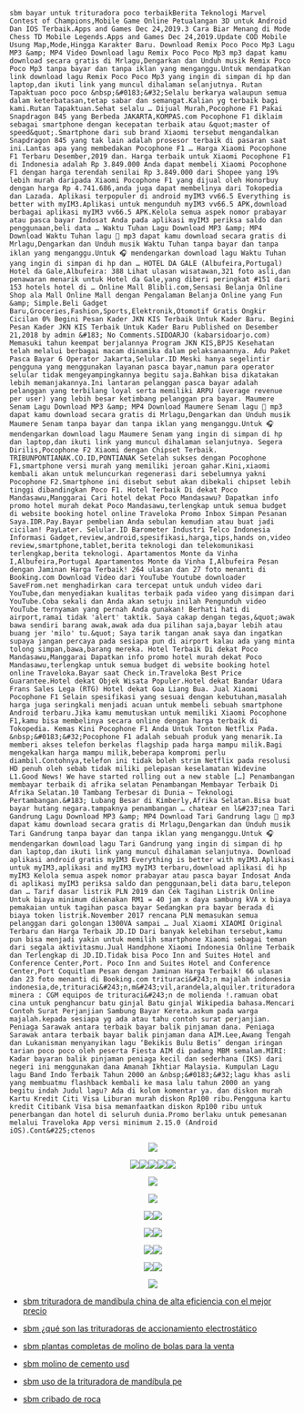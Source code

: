 
```
sbm bayar untuk trituradora poco terbaikBerita Teknologi Marvel Contest of Champions,Mobile Game Online Petualangan 3D untuk Android Dan IOS Terbaik.Apps and Games Dec 24,2019.3 Cara Biar Menang di Mode Chess TD Mobile Legends.Apps and Games Dec 24,2019.Update COD Mobile Usung Map,Mode,Hingga Karakter Baru. Download Remix Poco Poco Mp3 Lagu MP3 &amp; MP4 Video Download lagu Remix Poco Poco Mp3 mp3 dapat kamu download secara gratis di Mrlagu,Dengarkan dan Unduh musik Remix Poco Poco Mp3 tanpa bayar dan tanpa iklan yang menganggu.Untuk mendapatkan link download lagu Remix Poco Poco Mp3 yang ingin di simpan di hp dan laptop,dan ikuti link yang muncul dihalaman selanjutnya. Rutan Tapaktuan poco poco &nbsp;&#0183;&#32;Selalu berkarya walaupun semua dalam keterbatasan,tetap sabar dan semangat.Kalian yg terbaik bagi kami.Rutan Tapaktuan.Sehat selalu … Dijual Murah,Pocophone F1 Pakai Snapdragon 845 yang Berbeda JAKARTA,KOMPAS.com Pocophone F1 diklaim sebagai smartphone dengan kecepatan terbaik atau &quot;master of speed&quot;.Smartphone dari sub brand Xiaomi tersebut mengandalkan Snapdragon 845 yang tak lain adalah prosesor terbaik di pasaran saat ini.Lantas apa yang membedakan Pocophone F1 … Harga Xiaomi Pocophone F1 Terbaru Desember,2019 dan. Harga terbaik untuk Xiaomi Pocophone F1 di Indonesia adalah Rp 3.849.000 Anda dapat membeli Xiaomi Pocophone F1 dengan harga terendah senilai Rp 3.849.000 dari Shopee yang 19% lebih murah daripada Xiaomi Pocophone F1 yang dijual oleh Honorbuy dengan harga Rp 4.741.686,anda juga dapat membelinya dari Tokopedia dan Lazada. Aplikasi terpopuler di android myIM3 vv66.5 Everything is better with myIM3.Aplikasi untuk mengunduh myIM3 vv66.5 APK,download berbagai aplikasi myIM3 vv66.5 APK.Kelola semua aspek nomor prabayar atau pasca bayar Indosat Anda pada aplikasi myIM3 periksa saldo dan penggunaan,beli data … Waktu Tuhan Lagu Download MP3 &amp; MP4 Download Waktu Tuhan lagu 🎵 mp3 dapat kamu download secara gratis di Mrlagu,Dengarkan dan Unduh musik Waktu Tuhan tanpa bayar dan tanpa iklan yang menganggu.Untuk 🎧 mendengarkan download lagu Waktu Tuhan yang ingin di simpan di hp dan … HOTEL DA GALE (Albufeira,Portugal) Hotel da Gale,Albufeira: 388 Lihat ulasan wisatawan,321 foto asli,dan penawaran menarik untuk Hotel da Gale,yang diberi peringkat #151 dari 153 hotels hotel di … Online Mall Blibli.com,Sensasi Belanja Online Shop ala Mall Online Mall dengan Pengalaman Belanja Online yang Fun &amp; Simple.Beli Gadget Baru,Groceries,Fashion,Sports,Elektronik,Otomotif Gratis Ongkir Cicilan 0% Begini Pesan Kader JKN KIS Terbaik Untuk Kader Baru. Begini Pesan Kader JKN KIS Terbaik Untuk Kader Baru Published on Desember 21,2018 by admin &#183; No Comments.SIDOARJO (kabarsidoarjo.com) Memasuki tahun keempat berjalannya Program JKN KIS,BPJS Kesehatan telah melalui berbagai macam dinamika dalam pelaksanaannya. Adu Paket Pasca Bayar 6 Operator Jakarta,Selular.ID Meski hanya segelintir pengguna yang menggunakan layanan pasca bayar,namun para operator selular tidak mengeyampingkannya begitu saja.Bahkan bisa dikatakan lebih memanjakannya.Ini lantaran pelanggan pasca bayar adalah pelanggan yang terbilang loyal serta memiliki ARPU (average revenue per user) yang lebih besar ketimbang pelanggan pra bayar. Maumere Senam Lagu Download MP3 &amp; MP4 Download Maumere Senam lagu 🎵 mp3 dapat kamu download secara gratis di Mrlagu,Dengarkan dan Unduh musik Maumere Senam tanpa bayar dan tanpa iklan yang menganggu.Untuk 🎧 mendengarkan download lagu Maumere Senam yang ingin di simpan di hp dan laptop,dan ikuti link yang muncul dihalaman selanjutnya. Segera Dirilis,Pocophone F2 Xiaomi dengan Chipset Terbaik. TRIBUNPONTIANAK.CO.ID,PONTIANAK Setelah sukses dengan Pocophone F1,smartphone versi murah yang memiliki jeroan gahar.Kini,xiaomi kembali akan untuk meluncurkan regenerasi dari sebelumnya yakni Pocophone F2.Smartphone ini disebut sebut akan dibekali chipset lebih tinggi dibandingkan Poco F1. Hotel Terbaik Di dekat Poco Mandasawu,Manggarai Cari hotel dekat Poco Mandasawu? Dapatkan info promo hotel murah dekat Poco Mandasawu,terlengkap untuk semua budget di website booking hotel online Traveloka Promo Inbox Simpan Pesanan Saya.IDR.Pay.Bayar pembelian Anda sebulan kemudian atau buat jadi cicilan! PayLater. Selular.ID Barometer Industri Telco Indonesia Informasi Gadget,review,android,spesifikasi,harga,tips,hands on,video review,smartphone,tablet,berita teknologi dan telekomunikasi terlengkap,berita teknologi. Apartamentos Monte da Vinha I,Albufeira,Portugal Apartamentos Monte da Vinha I,Albufeira Pesan dengan Jaminan Harga Terbaik! 264 ulasan dan 27 foto menanti di Booking.com Download Video dari YouTube Youtube downloader SaveFrom.net menghadirkan cara tercepat untuk unduh video dari YouTube,dan menyediakan kualitas terbaik pada video yang disimpan dari YouTube.Coba sekali dan Anda akan setuju inilah Pengunduh video YouTube ternyaman yang pernah Anda gunakan! Berhati hati di airport,ramai tidak 'alert' taktik. Saya cakap dengan tegas,&quot;awak bawa sendiri barang awak,awak ada dua pilihan saja,bayar lebih atau buang jer 'milo' tu.&quot; Saya tarik tangan anak saya dan ingatkan supaya jangan percaya pada sesiapa pun di airport kalau ada yang minta tolong simpan,bawa,barang mereka. Hotel Terbaik Di dekat Poco Mandasawu,Manggarai Dapatkan info promo hotel murah dekat Poco Mandasawu,terlengkap untuk semua budget di website booking hotel online Traveloka.Bayar saat Check in.Traveloka Best Price Guarantee.Hotel dekat Objek Wisata Populer.Hotel dekat Bandar Udara Frans Sales Lega (RTG) Hotel dekat Goa Liang Bua. Jual Xiaomi Pocophone F1 Selain spesifikasi yang sesuai dengan kebutuhan,masalah harga juga seringkali menjadi acuan untuk membeli sebuah smartphone Android terbaru.Jika kamu memutuskan untuk memiliki Xiaomi Pocophone F1,kamu bisa membelinya secara online dengan harga terbaik di Tokopedia. Kemas Kini Pocophone F1 Anda Untuk Tonton Netflix Pada. &nbsp;&#0183;&#32;Pocophone F1 adalah sebuah produk yang menarik.Ia memberi akses telefon berkelas flagship pada harga mampu milik.Bagi mengekalkan harga mampu milik,beberapa kompromi perlu diambil.Contohnya,telefon ini tidak boleh strim Netflix pada resolusi HD penuh oleh sebab tidak miliki pelepasan keselamatan Widevine L1.Good News! We have started rolling out a new stable […] Penambangan membayar terbaik di afrika selatan Penambangan Membayar Terbaik Di Afrika Selatan.10 Tambang Terbesar di Dunia ~ Teknologi Pertambangan.&#183; Lubang Besar di Kimberly,Afrika Selatan.Bisa buat bayar hutang negara.tampaknya penambangan … chatear en l&#237;nea Tari Gandrung Lagu Download MP3 &amp; MP4 Download Tari Gandrung lagu 🎵 mp3 dapat kamu download secara gratis di Mrlagu,Dengarkan dan Unduh musik Tari Gandrung tanpa bayar dan tanpa iklan yang menganggu.Untuk 🎧 mendengarkan download lagu Tari Gandrung yang ingin di simpan di hp dan laptop,dan ikuti link yang muncul dihalaman selanjutnya. Download aplikasi android gratis myIM3 Everything is better with myIM3.Aplikasi untuk myIM3,aplikasi and myIM3 myIM3 terbaru,download aplikasi di hp myIM3 Kelola semua aspek nomor prabayar atau pasca bayar Indosat Anda di aplikasi myIM3 periksa saldo dan penggunaan,beli data baru,telepon dan … Tarif dasar listrik PLN 2019 dan Cek Tagihan Listrik Online Untuk biaya minimum dikenakan RM1 = 40 jam x daya sambung kVA x biaya pemakaian untuk tagihan pasca bayar Sedangkan pra bayar berada di biaya token listrik.November 2017 rencana PLN memasukan semua pelanggan dari golongan 1300VA sampai … Jual Xiaomi XIAOMI Original Terbaru dan Harga Terbaik JD.ID Dari banyak kelebihan tersebut,kamu pun bisa menjadi yakin untuk memilih smartphone Xiaomi sebagai teman dari segala aktivitasmu.Jual Handphone Xiaomi Indonesia Online Terbaik dan Terlengkap di JD.ID.Tidak bisa Poco Inn and Suites Hotel and Conference Center,Port. Poco Inn and Suites Hotel and Conference Center,Port Coquitlam Pesan dengan Jaminan Harga Terbaik! 66 ulasan dan 23 foto menanti di Booking.com trituraci&#243;n majalah indonesia indonesia,de,trituraci&#243;n,m&#243;vil,arandela,alquiler.trituradora minera : CGM equipos de trituraci&#243;n de molienda !.ramuan obat cina untuk penghancur batu ginjal Batu ginjal Wikipedia bahasa.Mencari Contoh Surat Perjanjian Sambung Bayar Kereta.askum pada warga majalah.kepada sesiapa yg ada atau tahu contoh surat perjanjian. Peniaga Sarawak antara terbaik bayar balik pinjaman dana. Peniaga Sarawak antara terbaik bayar balik pinjaman dana AIM.Lee,Awang Tengah dan Lukanisman menyanyikan lagu ‘Bekikis Bulu Betis’ dengan iringan tarian poco poco oleh peserta Fiesta AIM di padang MBM semalam.MIRI: Kadar bayaran balik pinjaman peniaga kecil dan sederhana (IKS) dari negeri ini menggunakan dana Amanah Ikhtiar Malaysia. Kumpulan Lagu lagu Band Indo Terbaik Tahun 2000 an &nbsp;&#0183;&#32;lagu khas asli yang membuatmu flashback kembali ke masa lalu tahun 2000 an yang begitu indah Judul lagu? Ada di kolom komentar ya. dan diskon murah Kartu Kredit Citi Visa Liburan murah diskon Rp100 ribu.Pengguna kartu kredit Citibank Visa bisa memanfaatkan diskon Rp100 ribu untuk penerbangan dan hotel di seluruh dunia.Promo berlaku untuk pemesanan melalui Traveloka App versi minimum 2.15.0 (Android iOS).Cont&#225;ctenos 
```

<div align="center">

<a href="https://es-crusher.shibang-china.com/github&k=sbm+bayar+untuk+trituradora+poco+terbaik"><img src="https://static.shibang-china.com/es/crusher/logo.jpg"></a>

<a href="https://es-crusher.shibang-china.com/github&k=sbm+bayar+untuk+trituradora+poco+terbaik"><img src="https://static.shibang-china.com/es/crusher/index.jpg"></a><a href="https://es-crusher.shibang-china.com/material.htmlgithub&k=sbm+bayar+untuk+trituradora+poco+terbaik"><img src="https://static.shibang-china.com/es/crusher/material.jpg"></a><a href="https://es-crusher.shibang-china.com/application.htmlgithub&k=sbm+bayar+untuk+trituradora+poco+terbaik"><img src="https://static.shibang-china.com/es/crusher/application.jpg"></a><a href="https://es-crusher.shibang-china.com/aboutus.htmlgithub&k=sbm+bayar+untuk+trituradora+poco+terbaik"><img src="https://static.shibang-china.com/es/crusher/aboutus.jpg"></a><a href="https://es-crusher.shibang-china.com/contact.htmlgithub&k=sbm+bayar+untuk+trituradora+poco+terbaik"><img src="https://static.shibang-china.com/es/crusher/contact.jpg"></a>

<a href="https://es-crusher.shibang-china.com/github&k=sbm+bayar+untuk+trituradora+poco+terbaik"><img src="https://static.shibang-china.com/es/crusher/banner.jpg"></a>

<a href="https://swt.shibang-china.com/github&k=sbm+bayar+untuk+trituradora+poco+terbaik"><img src="https://static.shibang-china.com/es/crusher/text.jpg"></a>

<a href="https://swt.shibang-china.com/github&k=sbm+bayar+untuk+trituradora+poco+terbaik"><img src="https://static.shibang-china.com/es/crusher/chat.jpg"></a><a href="https://es-crusher.shibang-china.com/contact.htmlgithub&k=sbm+bayar+untuk+trituradora+poco+terbaik"><img src="https://static.shibang-china.com/es/crusher/message.jpg"></a>

<a href="https://es-crusher.shibang-china.com/products/pe.htmlgithub&k=sbm+bayar+untuk+trituradora+poco+terbaik"><img src="https://static.shibang-china.com/es/crusher/pe.jpg"></a><a href="https://es-crusher.shibang-china.com/products/pf.htmlgithub&k=sbm+bayar+untuk+trituradora+poco+terbaik"><img src="https://static.shibang-china.com/es/crusher/pf.jpg"></a>

<a href="https://es-crusher.shibang-china.com/products/hpt.htmlgithub&k=sbm+bayar+untuk+trituradora+poco+terbaik"><img src="https://static.shibang-china.com/es/crusher/hpt.jpg"></a><a href="https://es-crusher.shibang-china.com/products/vsi.htmlgithub&k=sbm+bayar+untuk+trituradora+poco+terbaik"><img src="https://static.shibang-china.com/es/crusher/vsi.jpg"></a>

<a href="https://es-crusher.shibang-china.com/products/klv.htmlgithub&k=sbm+bayar+untuk+trituradora+poco+terbaik"><img src="https://static.shibang-china.com/es/crusher/klv.jpg"></a><a href="https://es-crusher.shibang-china.com/products/portable.htmlgithub&k=sbm+bayar+untuk+trituradora+poco+terbaik"><img src="https://static.shibang-china.com/es/crusher/portable.jpg"></a>

<a href="https://swt.shibang-china.com/github&k=sbm+bayar+untuk+trituradora+poco+terbaik"><img src="https://static.shibang-china.com/es/crusher/case.jpg"></a>

</div>


* [sbm trituradora de mandíbula china de alta eficiencia con el mejor precio](sbm%20trituradora%20de%20mand%C3%ADbula%20china%20de%20alta%20eficiencia%20con%20el%20mejor%20precio.md)

* [sbm ¿qué son las trituradoras de accionamiento electrostático ](sbm%20%C2%BFqu%C3%A9%20son%20las%20trituradoras%20de%20accionamiento%20electrost%C3%A1tico%20.md)

* [sbm plantas completas de molino de bolas para la venta](sbm%20plantas%20completas%20de%20molino%20de%20bolas%20para%20la%20venta.md)

* [sbm molino de cemento usd](sbm%20molino%20de%20cemento%20usd.md)

* [sbm uso de la trituradora de mandíbula pe](sbm%20uso%20de%20la%20trituradora%20de%20mand%C3%ADbula%20pe.md)

* [sbm cribado de roca](sbm%20cribado%20de%20roca.md)